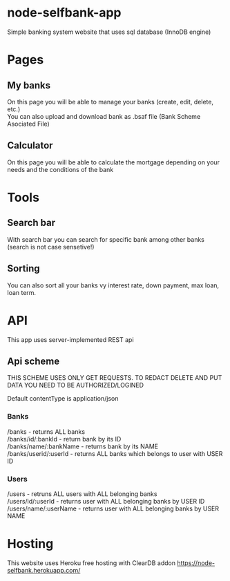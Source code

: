 # node-selfbank-app
Simple banking system website that uses sql database (InnoDB engine)

# Pages

## My banks

On this page you will be able to manage your banks (create, edit, delete, etc.)\
You can also upload and download bank as .bsaf file (Bank Scheme Asociated File)

## Calculator

On this page you will be able to calculate the mortgage depending on your needs and the conditions of the bank

# Tools

## Search bar

With search bar you can search for specific bank among other banks (search is not case sensetive!)

## Sorting

You can also sort all your banks vy interest rate, down payment, max loan, loan term.

# API

This app uses server-implemented REST api

## Api scheme

THIS SCHEME USES ONLY GET REQUESTS. TO REDACT DELETE AND PUT DATA YOU NEED TO BE AUTHORIZED/LOGINED

Default contentType is application/json

### Banks

/banks - returns ALL banks\
/banks/id/:bankId - return bank by its ID\
/banks/name/:bankName - returns bank by its NAME\
/banks/userid/:userId - returns ALL banks which belongs to user with USER ID

### Users

/users - retruns ALL users with ALL belonging banks\
/users/id/:userId - returns user with ALL belonging banks by USER ID\
/users/name/:userName - returns user with ALL belonging banks by USER NAME

# Hosting
This website uses Heroku free hosting with ClearDB addon
https://node-selfbank.herokuapp.com/
